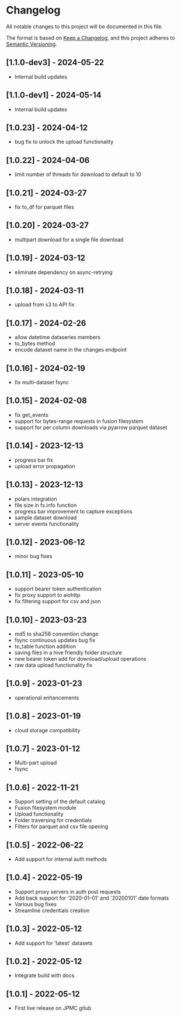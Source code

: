 # Changelog

All notable changes to this project will be documented in this file.

The format is based on [Keep a Changelog](https://keepachangelog.com/en/1.0.0/),
and this project adheres to [Semantic Versioning](https://semver.org/spec/v2.0.0.html).

## [1.1.0-dev3] - 2024-05-22

* Internal build updates


## [1.1.0-dev1] - 2024-05-14

* Internal build updates


## [1.0.23] - 2024-04-12

* bug fix to unlock the upload functionality

## [1.0.22] - 2024-04-06

* limit number of threads for download to default to 10

## [1.0.21] - 2024-03-27

* fix to_df for parquet files

## [1.0.20] - 2024-03-27

* multipart download for a single file download

## [1.0.19] - 2024-03-12

* eliminate dependency on async-retrying

## [1.0.18] - 2024-03-11

* upload from s3 to API fix

## [1.0.17] - 2024-02-26

* allow datetime dataseries members
* to_bytes method
* encode dataset name in the changes endpoint

## [1.0.16] - 2024-02-19

* fix multi-dataset fsync

## [1.0.15] - 2024-02-08

* fix get_events
* support for bytes-range requests in fusion filesystem
* support for per column downloads via pyarrow parquet dataset

## [1.0.14] - 2023-12-13

* progress bar fix
* upload error propagation

## [1.0.13] - 2023-12-13

* polars integration
* file size in fs.info function
* progress bar improvement to capture exceptions
* sample dataset download
* server events functionality

## [1.0.12] - 2023-06-12

* minor bug fixes

## [1.0.11] - 2023-05-10

* support bearer token authentication
* fix proxy support to aiohttp
* fix filtering support for csv and json

## [1.0.10] - 2023-03-23

* md5 to sha256 convention change
* fsync continuous updates bug fix
* to_table function addition
* saving files in a hive friendly folder structure
* new bearer token add for download/upload operations
* raw data upload functionality fix

## [1.0.9] - 2023-01-23

* operational enhancements

## [1.0.8] - 2023-01-19

* cloud storage compatibility

## [1.0.7] - 2023-01-12

* Multi-part upload
* fsync

## [1.0.6] - 2022-11-21

* Support setting of the default catalog
* Fusion filesystem module
* Upload functionality
* Folder traversing for credentials
* Filters for parquet and csv file opening

## [1.0.5] - 2022-06-22

* Add support for internal auth methods

## [1.0.4] - 2022-05-19

* Support proxy servers in auth post requests
* Add back support for '2020-01-01' and '20200101' date formats
* Various bug fixes
* Streamline credentials creation

## [1.0.3] - 2022-05-12

* Add support for 'latest' datasets

## [1.0.2] - 2022-05-12

* Integrate build with docs

## [1.0.1] - 2022-05-12

* First live release on JPMC gitub